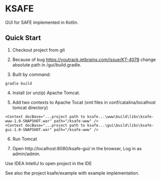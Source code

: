 # KSAFE

GUI for SAFE implemented in Kotlin.

## Quick Start

1. Checkout project from git

2. Because of bug https://youtrack.jetbrains.com/issue/KT-4078 change absolute path in /gui/build.gradle.

3. Built by command:

```
gradle build
```

4. Install (or unzip) Apache Tomcat.

5. Add two contexts to Apache Tocat (xml files in conf/catalina/localhost tomcat directory)
```
<Context docBase="...project path to ksafe...\www\build\libs\ksafe-www-1.0-SNAPSHOT.war" path="/ksafe-www" />
<Context docBase="...project path to ksafe...\gui\build\libs\ksafe-gui-1.0-SNAPSHOT.war" path="/ksafe-www" />
```

6. Run Tomcat

7. Open http://localhost:8080/ksafe-gui/ in the browser, Log in as admin/admin.

Use IDEA IntelliJ to open project in the IDE

See also the project ksafe/example with example implementation.